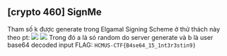 ## [crypto 460] SignMe

Tham số k được generate trong Elgamal Signing Scheme ở thử thách này theo pt: 
<img src="https://render.githubusercontent.com/render/math?math={k = \sum_{n=1} ^{\infty} a_i b_i}#gh-light-mode-only">
<img src="https://render.githubusercontent.com/render/math?math={\color{white}k = \sum_{n=1} ^{\infty} a_i b_i}#gh-dark-mode-only">
Trong đó a là só random do server generate và b là user base64 decoded input
FLAG: `HCMUS-CTF{B4se64_15_1nt3r3stin9}`
